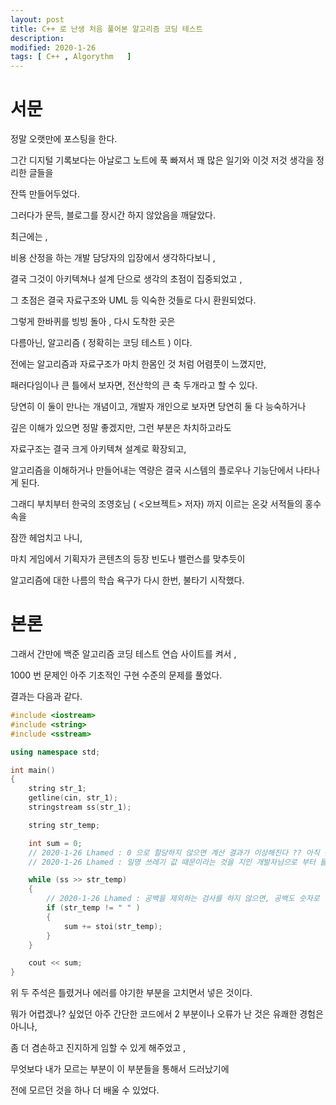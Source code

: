 ```yaml
---
layout: post
title: C++ 로 난생 처음 풀어본 알고리즘 코딩 테스트 
description: 
modified: 2020-1-26
tags: [ C++ , Algorythm   ] 
---
```


# 서문 

정말 오랫만에 포스팅을 한다. 

그간 디지털 기록보다는 아날로그 노트에 푹 빠져서 꽤 많은 일기와 이것 저것 생각을 정리한 글들을 

잔뜩 만들어두었다. 

그러다가 문득, 블로그를 장시간 하지 않았음을 깨달았다. 

최근에는 , 

비용 산정을 하는 개발 담당자의 입장에서 생각하다보니 , 

결국 그것이 아키텍쳐나 설계 단으로 생각의 초점이 집중되었고 ,

그 초점은 결국 자료구조와 UML 등 익숙한 것들로 다시 환원되었다. 

그렇게 한바퀴를 빙빙 돌아 , 다시 도착한 곳은 

다름아닌, 알고리즘 ( 정확히는 코딩 테스트 ) 이다. 

전에는 알고리즘과 자료구조가 마치 한몸인 것 처럼 어렴풋이 느꼈지만, 

패러다임이나 큰 틀에서 보자면, 전산학의 큰 축 두개라고 할 수 있다.

당연히 이 둘이 만나는 개념이고, 개발자 개인으로 보자면 당연히 둘 다 능숙하거나 

깊은 이해가 있으면 정말 좋겠지만, 그런 부분은 차치하고라도 

자료구조는 결국 크게 아키텍쳐 설계로 확장되고, 

알고리즘을 이해하거나 만들어내는 역량은 결국 시스템의 플로우나 기능단에서 나타나게 된다. 

그래디 부치부터 한국의 조영호님 ( <오브젝트> 저자) 까지 이르는 온갖 서적들의 홍수 속을 

잠깐 헤엄치고 나니, 

마치 게임에서 기획자가 콘텐츠의 등장 빈도나 밸런스를 맞추듯이

알고리즘에 대한 나름의 학습 욕구가 다시 한번, 불타기 시작했다. 

# 본론

그래서 간만에 백준 알고리즘 코딩 테스트 연습 사이트를 켜서 , 

1000 번 문제인 아주 기초적인 구현 수준의 문제를 풀었다. 

결과는 다음과 같다.


```cpp
#include <iostream>
#include <string>
#include <sstream>

using namespace std;

int main()
{
    string str_1;
    getline(cin, str_1);
    stringstream ss(str_1);

    string str_temp;

    int sum = 0; 
    // 2020-1-26 Lhamed : 0 으로 할당하지 않으면 계산 결과가 이상해진다 ?? 아직 원인 모른다. 
    // 2020-1-26 Lhamed : 일명 쓰레기 값 때문이라는 것을 지인 개발자님으로 부터 들었다. 

    while (ss >> str_temp)
    {
        // 2020-1-26 Lhamed : 공백을 제외하는 검사를 하지 않으면, 공백도 숫자로 변환되어서 더해져 버린다.
        if (str_temp != " " )
        {
            sum += stoi(str_temp);
        }
    }

    cout << sum;
}
```

위 두 주석은 틀렸거나 에러를 야기한 부분을 고치면서 넣은 것이다. 

뭐가 어렵겠나? 싶었던 아주 간단한 코드에서 2 부분이나 오류가 난 것은 유쾌한 경험은 아니나, 

좀 더 겸손하고 진지하게 임할 수 있게 해주었고 ,

무엇보다 내가 모르는 부분이 이 부분들을 통해서 드러났기에

전에 모르던 것을 하나 더 배울 수 있었다. 